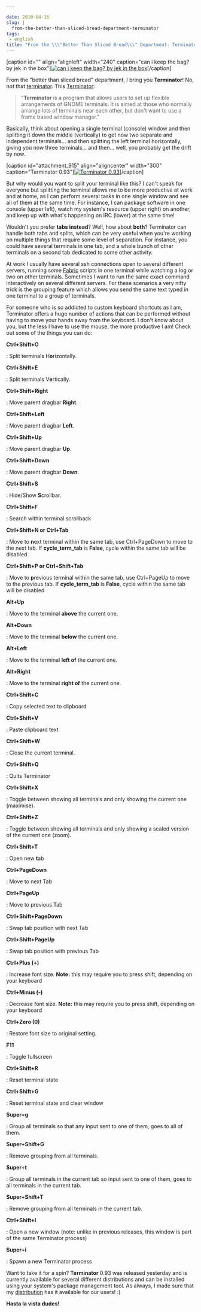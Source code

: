 ```yaml
---

date: 2010-04-16
slug: |
  from-the-better-than-sliced-bread-department-terminator
tags:
 - english
title: "From the \\\"Better Than Sliced Bread\\\" Department: Terminator"
---
```


\[caption id="" align="alignleft" width="240" caption="can i keep the
bag? by jek in the box"\][![can i keep the bag? by jek in the
box](http://farm4.static.flickr.com/3148/2885728186_75b4505400_m_d.jpg)](http://www.flickr.com/photos/jek-a-go-go/2885728186/)\[/caption\]

From the "better than sliced bread" department, I bring you
**Terminator**! No, not that
[terminator](http://en.wikipedia.org/wiki/The_Terminator). This
[Terminator](http://bit.ly/aziWwM):

> "**Terminator** is a program that allows users to set up flexible
> arrangements of GNOME terminals. It is aimed at those who normally
> arrange lots of terminals near each other, but don't want to use a
> frame based window manager."

Basically, think about opening a single terminal (console) window and
then splitting it down the middle (vertically) to get now two separate
and independent terminals... and then splitting the left terminal
horizontally, giving you now three terminals... and then... well, you
probably get the drift by now.

\[caption id="attachment_915" align="aligncenter" width="300"
caption="Terminator 0.93"\][![Terminator
0.93](http://www.ogmaciel.com/wp-content/uploads/2010/04/terminator-0.93-300x210.png)](http://www.ogmaciel.com/wp-content/uploads/2010/04/terminator-0.93.png)\[/caption\]

But why would you want to split your terminal like this? I can't speak
for everyone but splitting the terminal allows me to be more productive
at work and at home, as I can perform several tasks in one single window
and see all of them at the same time. For instance, I can package
software in one console (upper left), watch my system's resource (upper
right) on another, and keep up with what's happening on IRC (lower) at
the same time!

Wouldn't you prefer **tabs instead**? Well, how about **both**?
Terminator can handle both tabs and splits, which can be very useful
when you're working on multiple things that require some level of
separation. For instance, you could have several terminals in one tab,
and a whole bunch of other terminals on a second tab dedicated to some
other activity.

At work I usually have several ssh connections open to several different
servers, running some [Fabric](http://bit.ly/dor4KJ) scripts in one
terminal while watching a log or two on other terminals. Sometimes I
want to run the same exact command interactively on several different
servers. For these scenarios a very nifty trick is the grouping feature
which allows you send the same text typed in one terminal to a group of
terminals.

For someone who is so addicted to custom keyboard shortcuts as I am,
Terminator offers a huge number of actions that can be performed without
having to move your hands away from the keyboard. I don't know about
you, but the less I have to use the mouse, the more productive I am!
Check out some of the things you can do:

**Ctrl+Shift+O**

:   Split terminals H**o**rizontally.

**Ctrl+Shift+E**

:   Split terminals V**e**rtically.

**Ctrl+Shift+Right**

:   Move parent dragbar **Right**.

**Ctrl+Shift+Left**

:   Move parent dragbar **Left**.

**Ctrl+Shift+Up**

:   Move parent dragbar **Up**.

**Ctrl+Shift+Down**

:   Move parent dragbar **Down**.

**Ctrl+Shift+S**

:   Hide/Show **S**crollbar.

**Ctrl+Shift+F**

:   Search within terminal scrollback

**Ctrl+Shift+N or Ctrl+Tab**

:   Move to **n**ext terminal within the same tab, use Ctrl+PageDown to
    move to the next tab. If **cycle_term_tab** is **False**, cycle
    within the same tab will be disabled

**Ctrl+Shift+P or Ctrl+Shift+Tab**

:   Move to **p**revious terminal within the same tab, use Ctrl+PageUp
    to move to the previous tab. If **cycle_term_tab** is **False**,
    cycle within the same tab will be disabled

**Alt+Up**

:   Move to the terminal **above** the current one.

**Alt+Down**

:   Move to the terminal **below** the current one.

**Alt+Left**

:   Move to the terminal **left of** the current one.

**Alt+Right**

:   Move to the terminal **right of** the current one.

**Ctrl+Shift+C**

:   Copy selected text to clipboard

**Ctrl+Shift+V**

:   Paste clipboard text

**Ctrl+Shift+W**

:   Close the current terminal.

**Ctrl+Shift+Q**

:   Quits Terminator

**Ctrl+Shift+X**

:   Toggle between showing all terminals and only showing the current
    one (maximise).

**Ctrl+Shift+Z**

:   Toggle between showing all terminals and only showing a scaled
    version of the current one (zoom).

**Ctrl+Shift+T**

:   Open new **t**ab

**Ctrl+PageDown**

:   Move to next Tab

**Ctrl+PageUp**

:   Move to previous Tab

**Ctrl+Shift+PageDown**

:   Swap tab position with next Tab

**Ctrl+Shift+PageUp**

:   Swap tab position with previous Tab

**Ctrl+Plus (+)**

:   Increase font size. **Note:** this may require you to press shift,
    depending on your keyboard

**Ctrl+Minus (-)**

:   Decrease font size. **Note:** this may require you to press shift,
    depending on your keyboard

**Ctrl+Zero (0)**

:   Restore font size to original setting.

**F11**

:   Toggle fullscreen

**Ctrl+Shift+R**

:   Reset terminal state

**Ctrl+Shift+G**

:   Reset terminal state and clear window

**Super+g**

:   Group all terminals so that any input sent to one of them, goes to
    all of them.

**Super+Shift+G**

:   Remove grouping from all terminals.

**Super+t**

:   Group all terminals in the current tab so input sent to one of them,
    goes to all terminals in the current tab.

**Super+Shift+T**

:   Remove grouping from all terminals in the current tab.

**Ctrl+Shift+I**

:   Open a new window (note: unlike in previous releases, this window is
    part of the same Terminator process)

**Super+i**

:   Spawn a new Terminator process

Want to take it for a spin? **Terminator** 0.93 was released yesterday
and is currently available for several different distributions and can
be installed using your system's package management tool. As always, I
made sure that my [distribution](http://bit.ly/bl4dBi) has it available
for our users! :)

**Hasta la vista dudes!**
